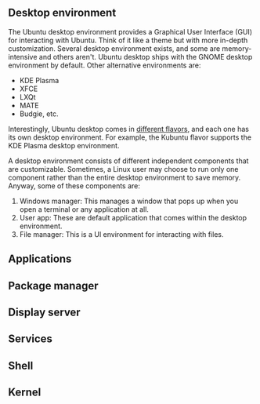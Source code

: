 ## Desktop environment

The Ubuntu desktop environment provides a Graphical User Interface (GUI) for interacting with Ubuntu. Think of it like a theme but with more in-depth customization. Several desktop environment exists, and some are memory-intensive and others aren't.
Ubuntu desktop ships with the GNOME desktop environment by default. Other alternative environments are:

- KDE Plasma
- XFCE
- LXQt
- MATE
- Budgie, etc.

Interestingly, Ubuntu desktop comes in [different flavors](https://ubuntu.com/desktop/flavours), and each one has its own desktop environment. For example, the Kubuntu flavor supports the KDE Plasma desktop environment.

A desktop environment consists of different independent components that are customizable. Sometimes, a Linux user may choose to run only one component rather than the entire desktop environment to save memory. Anyway, some of these components are:

1. Windows manager: This manages a window that pops up when you open a terminal or any application at all.
2. User app: These are default application that comes within the desktop environment.
3. File manager: This is a UI environment for interacting with files.

## Applications

## Package manager

## Display server

## Services

## Shell

## Kernel

